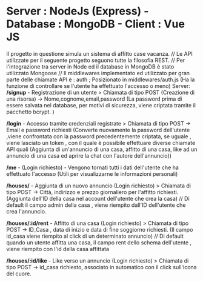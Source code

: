 # Server : NodeJs (Express)    -    Database : MongoDB    -   Client : Vue JS
Il progetto in questione simula un sistema di affitto case vacanza.
 // Le API utilizzate per il seguente progetto seguono tutte la filosofia REST.
 // Per l'integrazione tra server in Node ed il database in MongoDB è stato utilizzato Mongoose
 // Il middlewares implementato ed utilizzato per gran parte delle chiamate API è : auth ; Posizionato in middlewares/auth.js  (Ha la funzione di controllare se l'utente ha effettuato l'accesso o meno)
Server:
**/signup** - Registrazione di un utente  > Chiamata di tipo POST (Creazione di una risorsa) ->  Nome,cognome,email,password (La password prima di essere salvata nel database, per motivi di sicurezza, viene criptata tramite il pacchetto bcrypt. )

**/login** - Accesso tramite credenziali registrate > Chiamata di tipo POST   -> Email e password richiesti (Converte nuovamente la password dell'utente ,viene confrontata con la password precedentemente criptata, se uguale , viene lasciato un token , con il quale è possibile effettuare diverse chiamate API quali (Aggiunta di un'annuncio di una casa, affitto di una casa, like ad un annuncio di una casa ed aprire la chat con l'autore dell'annuncio))

**/me** - (Login richiesto) - Vengono tornati tutti i dati dell'utente che ha effettuato l'accesso (Utili per visualizzarne le informazioni personali)

**/houses/** - Aggiunta di un nuovo annuncio (Login richiesto) > Chiamata di tipo POST  -> Città, indirizzo e prezzo giornaliero per l'affitto richiesti. (Aggiunta dell'ID della casa nel account dell'utente che crea la casa) // Di default il campo admin della casa , viene riempito dall'ID dell'utente che crea l'annuncio.

**/houses/:id/rent** - Affitto di una casa (Login richiesto) > Chiamata di tipo POST  -> ID_Casa , data di inizio e data di fine soggiorno richiesti.  (Il campo id_casa viene riempito al click di un determinato annuncio) // Di default quando un utente affitta una casa, il campo rent dello schema dell'utente , viene riempito con l'id della casa affittata

**/houses/:id/like** - Like verso un annuncio (Login richiesto) > Chiamata di tipo POST -> id_casa richiesto, associato in automatico con il click sull'icona del cuore.
